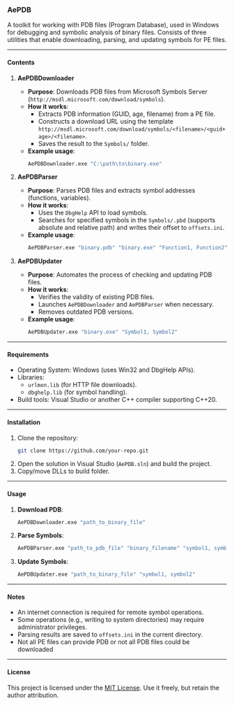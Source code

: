 ### **AePDB**
A toolkit for working with PDB files (Program Database), used in Windows for debugging and symbolic analysis of binary files. Consists of three utilities that enable downloading, parsing, and updating symbols for PE files.

---

#### **Contents**
1. **AePDBDownloader**
   - **Purpose**: Downloads PDB files from Microsoft Symbols Server (`http://msdl.microsoft.com/download/symbols`).
   - **How it works**:
     - Extracts PDB information (GUID, age, filename) from a PE file.
     - Constructs a download URL using the template `http://msdl.microsoft.com/download/symbols/<filename>/<guid+age>/<filename>`.
     - Saves the result to the `Symbols/` folder.
   - **Example usage**:
     ```bash
     AePDBDownloader.exe "C:\path\to\binary.exe"
     ```

2. **AePDBParser**
   - **Purpose**: Parses PDB files and extracts symbol addresses (functions, variables).
   - **How it works**:
     - Uses the `DbgHelp` API to load symbols.
     - Searches for specified symbols in the `Symbols/.pbd` (supports absolute and relative path) and writes their offset to `offsets.ini`.
   - **Example usage**:
     ```bash
     AePDBParser.exe "binary.pdb" "binary.exe" "Function1, Function2"
     ```

3. **AePDBUpdater**
   - **Purpose**: Automates the process of checking and updating PDB files.
   - **How it works**:
     - Verifies the validity of existing PDB files.
     - Launches `AePDBDownloader` and `AePDBParser` when necessary.
     - Removes outdated PDB versions.
   - **Example usage**:
     ```bash
     AePDBUpdater.exe "binary.exe" "Symbol1, Symbol2"
     ```

---

#### **Requirements**
- Operating System: Windows (uses Win32 and DbgHelp APIs).
- Libraries:
  - `urlmon.lib` (for HTTP file downloads).
  - `dbghelp.lib` (for symbol handling).
- Build tools: Visual Studio or another C++ compiler supporting C++20.

---

#### **Installation**
1. Clone the repository:
   ```bash
   git clone https://github.com/your-repo.git
   ```
2. Open the solution in Visual Studio (`AePDB.sln`) and build the project.
3. Copy/move DLLs to build folder.
---

#### **Usage**
1. **Download PDB**:
   ```bash
   AePDBDownloader.exe "path_to_binary_file"
   ```
2. **Parse Symbols**:
   ```bash
   AePDBParser.exe "path_to_pdb_file" "binary_filename" "symbol1, symbol2"
   ```
3. **Update Symbols**:
   ```bash
   AePDBUpdater.exe "path_to_binary_file" "symbol1, symbol2"
   ```

---

#### **Notes**
- An internet connection is required for remote symbol operations.
- Some operations (e.g., writing to system directories) may require administrator privileges.
- Parsing results are saved to `offsets.ini` in the current directory.
- Not all PE files can provide PDB or not all PDB files could be downloaded

---

#### **License**
This project is licensed under the [MIT License](LICENSE). Use it freely, but retain the author attribution.
